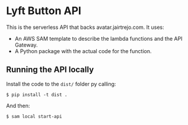 # Lyft Button API

This is the serverless API that backs avatar.jairtrejo.com. It uses:

- An AWS SAM template to describe the lambda functions and the API Gateway.
- A Python package with the actual code for the function.

## Running the API locally

Install the code to the `dist/` folder py calling:

```shell
$ pip install -t dist .
```

And then:

```shell
$ sam local start-api
```
